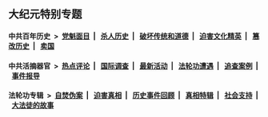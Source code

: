 ## 大纪元特别专题

#### 中共百年历史 &nbsp;>&nbsp; [党魁面目](indexes/nf1176107/README.md?09260430) &nbsp;| &nbsp; [杀人历史](indexes/nf1176106/README.md?09260430) &nbsp;| &nbsp; [破坏传统和道德](indexes/nf1176106/README.md?09260430) &nbsp;| &nbsp; [迫害文化精英](indexes/nf1176111/README.md?09260430) &nbsp;| &nbsp; [篡改历史](indexes/nf1176115/README.md?09260430) &nbsp;| &nbsp; [卖国](indexes/nf1176117/README.md?09260430) 

#### 中共活摘器官 &nbsp;>&nbsp; [热点评论](indexes/nf5879/README.md?09260430) &nbsp;| &nbsp; [国际调查](indexes/nf5947/README.md?09260430) &nbsp;| &nbsp; [最新活动](indexes/nf5883/README.md?09260430) &nbsp;| &nbsp; [法轮功遭遇](indexes/nf5881/README.md?09260430) &nbsp;| &nbsp; [追查案例](indexes/nf5880/README.md?09260430) &nbsp;| &nbsp; [事件报导](indexes/nf5877/README.md?09260430) 

#### 法轮功专辑 &nbsp;>&nbsp; [自焚伪案](indexes/nf5562/README.md?09260430) &nbsp;| &nbsp; [迫害真相](indexes/nf4379/README.md?09260430) &nbsp;| &nbsp; [历史事件回顾](indexes/nf5793/README.md?09260430) &nbsp;| &nbsp; [真相特辑](indexes/nf4389/README.md?09260430) &nbsp;| &nbsp; [社会支持](indexes/nf4386/README.md?09260430) &nbsp;| &nbsp; [大法徒的故事](indexes/nf1147481/README.md?09260430) 


